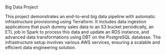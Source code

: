 Big Data Project

This project demonstrates an end-to-end big data pipeline with automatic infrastructure provisioning using Terraform. It includes data ingestion applications that push dummy sales data to an S3 bucket periodically, an ETL job in Spark to process this data and update an RDS instance, and advanced data transformations using DBT on the PostgreSQL database. The infrastructure setup involves various AWS services, ensuring a scalable and efficient data engineering solution.